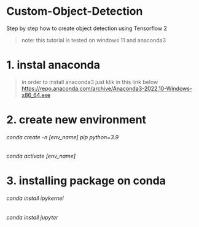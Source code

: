 # Custom-Object-Detection
Step by step how to create object detection using Tensorflow 2

> note: this tutorial is tested on windows 11 and anaconda3

# 1. instal anaconda

> in order to install anaconda3 just klik in this link below
https://repo.anaconda.com/archive/Anaconda3-2022.10-Windows-x86_64.exe

# 2. create new environment
###### conda create -n [env_name] pip python=3.9
###### conda activate [env_name]

# 3. installing package on conda
###### conda install ipykernel
###### conda install jupyter